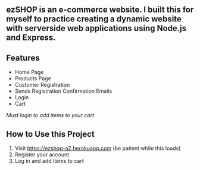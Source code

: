 ## ezSHOP is an e-commerce website. I built this for myself to practice creating a dynamic website with serverside web applications using Node.js and Express.

## Features
- Home Page
- Products Page
- Customer Registration
- Sends Registration Confirmation Emails
- Login
- Cart

*Must login to add items to your cart*


## How to Use this Project
1. Visit https://ezshop-a2.herokuapp.com (be patient while this loads)
2. Register your account
3. Log in and add items to cart


